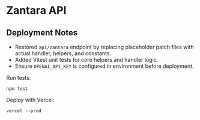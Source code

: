 # Zantara API

## Deployment Notes

- Restored `api/zantara` endpoint by replacing placeholder patch files with actual handler, helpers, and constants.
- Added Vitest unit tests for core helpers and handler logic.
- Ensure `OPENAI_API_KEY` is configured in environment before deployment.

Run tests:

```
npm test
```

Deploy with Vercel:

```
vercel --prod
```
